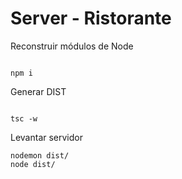 # Server - Ristorante

Reconstruir módulos de Node

```

npm i

```

Generar DIST

```

tsc -w

```

Levantar servidor

```
nodemon dist/
node dist/

```
